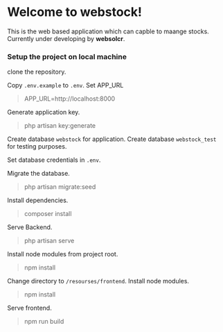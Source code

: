 # Welcome to webstock!

This is the web based application which can capble to maange stocks. Currently under developing by **websolcr**.

### Setup the project on local machine

clone the repository.

Copy `.env.example` to `.env`.
Set APP_URL
>APP_URL=http://localhost:8000

Generate application key.
>php artisan key:generate

Create database `webstock` for application.
Create database `webstock_test` for testing purposes.

Set database credentials in `.env`.

Migrate the database.
>php artisan migrate:seed

Install dependencies.
>composer install

Serve Backend.
>php artisan serve

Install node modules from project root.
>npm install

Change directory to `/resourses/frontend`.
Install node modules.
>npm install

Serve frontend.
>npm run build
